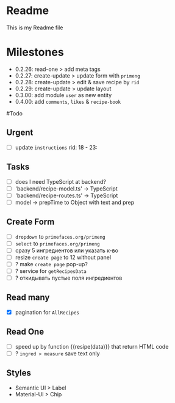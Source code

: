 # Readme
This is my Readme file

# Milestones
 - 0.2.26: read-one > add meta tags
 - 0.2.27: create-update > update form with `primeng`
 - 0.2.28: create-update > edit & save recipe by `rid`
 - 0.2.29: create-update > update layout
 - 0.3.00: add module `user` as new entity
 - 0.4.00: add `comments`, `likes` & `recipe-book`

#Todo
## Urgent
 - [ ] update `instructions` rid: 18 - 23:

## Tasks
 - [ ]  does I need TypeScript at backend?
 - [ ] 'backend/recipe-model.ts'  -> TypeScript
 - [ ] 'backend/recipe-routes.ts' -> TypeScript
 - [ ] model -> prepTime to Object with text and prep

## Create Form
 - [ ] `dropdown` to `primefaces.org/primeng`
 - [ ] `select`   to `primefaces.org/primeng`
 - [ ] сразу 5 ингредиентов или указать к-во
 - [ ] resize `create page` to 12 without panel
 - [ ] ? make `create page` pop-up?
 - [ ] ? service for `getRecipesData`
 - [ ] ? откидывать пустые поля ингредиентов

## Read many
 - [x] pagination for `AllRecipes`

## Read One
 - [ ] speed up by function {{resipe(data)}} that return HTML code
 - [ ] ? `ingred > measure` save text only

## Styles
 - Semantic UI > Label
 - Material-UI > Chip
